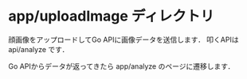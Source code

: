 # app/uploadImage ディレクトリ
顔画像をアップロードしてGo APIに画像データを送信します．
叩くAPIは api/analyze です．

Go APIからデータが返ってきたら app/analyze のページに遷移します．